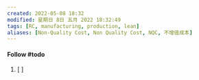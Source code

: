 ```yaml
---
created: 2022-05-08 18:32
modified: 星期日 8日 五月 2022 18:32:49
tags: [RC, manufacturing, production, lean]
aliases: [Non-Quality Cost, Non Quality Cost, NQC, 不增值成本]
---
```




#### Follow #todo 
1. [ ] 
